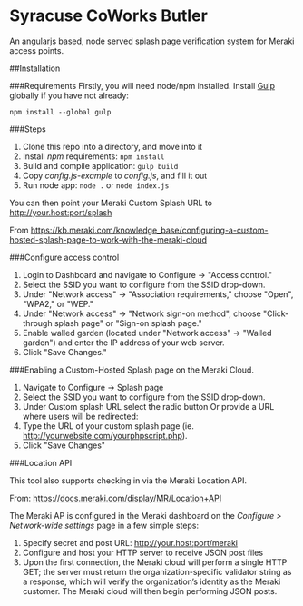 Syracuse CoWorks Butler
=======================

An angularjs based, node served splash page verification system for Meraki access points.

##Installation

###Requirements
Firstly, you will need node/npm installed.
Install [Gulp](http://gulpjs.com) globally if you have not already:
```
npm install --global gulp
```

###Steps
1. Clone this repo into a directory, and move into it
2. Install *npm* requirements: `npm install`
3. Build and compile application: `gulp build`
4. Copy *config.js-example* to *config.js*, and fill it out
5. Run node app: `node .`  or `node index.js`

You can then point your Meraki Custom Splash URL to http://your.host:port/splash

From https://kb.meraki.com/knowledge_base/configuring-a-custom-hosted-splash-page-to-work-with-the-meraki-cloud

###Configure access control
1. Login to Dashboard and navigate to Configure -> "Access control."
2. Select the SSID you want to configure from the SSID drop-down.
3. Under "Network access" -> "Association requirements," choose "Open", "WPA2," or "WEP."
4. Under "Network access" -> "Network sign-on method", choose "Click-through splash page" or "Sign-on splash page."
5. Enable walled garden (located under "Network access" -> "Walled garden") and enter the IP address of your web server.
6. Click "Save Changes."

###Enabling a Custom-Hosted Splash page on the Meraki Cloud.
1. Navigate to Configure -> Splash page
2. Select the SSID you want to configure from the SSID drop-down.
3. Under Custom splash URL select the radio button Or provide a URL where users will be redirected:
4. Type the URL of your custom splash page (ie. http://yourwebsite.com/yourphpscript.php).
5. Click "Save Changes"

###Location API

This tool also supports checking in via the Meraki Location API.

From: https://docs.meraki.com/display/MR/Location+API

The Meraki AP is configured in the Meraki dashboard on the *Configure > Network-wide settings* page in a few simple steps:
1. Specify secret and post URL: http://your.host:port/meraki
2. Configure and host your HTTP server to receive JSON post files
3. Upon the first connection, the Meraki cloud will perform a single HTTP GET; the server must return the organization-specific validator string as a response, which will verify the organization’s identity as the Meraki customer. The Meraki cloud will then begin performing JSON posts.